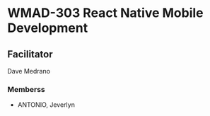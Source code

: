 # WMAD-303 React Native Mobile Development

## Facilitator
Dave Medrano

### Memberss
- ANTONIO, Jeverlyn